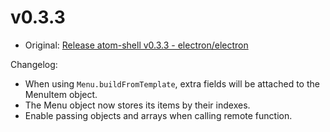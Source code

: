 # v0.3.3

* Original: [Release atom-shell v0.3.3 - electron/electron](https://github.com/electron/electron/releases/tag/v0.3.3)

Changelog:

* When using `Menu.buildFromTemplate`, extra fields will be attached to the MenuItem object.
* The Menu object now stores its items by their indexes.
* Enable passing objects and arrays when calling remote function.
